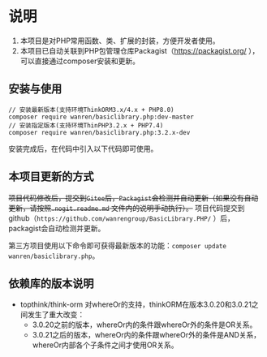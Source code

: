 # 说明

1. 本项目是对PHP常用函数、类、扩展的封装，方便开发者使用。
2. 本项目已自动关联到PHP包管理仓库Packagist（https://packagist.org/ ），可以直接通过composer安装和更新。

## 安装与使用

```
// 安装最新版本(支持环境ThinkORM3.x/4.x + PHP8.0)
composer require wanren/basiclibrary.php:dev-master
// 安装指定版本(支持环境ThinPHP3.2.x + PHP7.4)
composer require wanren/basiclibrary.php:3.2.x-dev
```

安装完成后，在代码中引入以下代码即可使用。

## 本项目更新的方式

~~项目代码修改后，提交到`Gitee`后，`Packagist`会检测并自动更新（如果没有自动更新，请按照`.nogit.readme.md`
文件内的说明手动执行）。~~
项目代码提交到github（`https://github.com/wanrengroup/BasicLibrary.PHP/` ）后，packagist会自动检测并更新。

第三方项目使用以下命令即可获得最新版本的功能：`composer update wanren/basiclibrary.php`。

## 依赖库的版本说明
- topthink/think-orm 对whereOr的支持，thinkORM在版本3.0.20和3.0.21之间发生了重大改变：
  - 3.0.20之前的版本，whereOr内的条件跟whereOr外的条件是OR关系。
  - 3.0.21之后的版本，whereOr内的条件跟whereOr外的条件是AND关系，whereOr内部各个子条件之间才使用OR关系。
